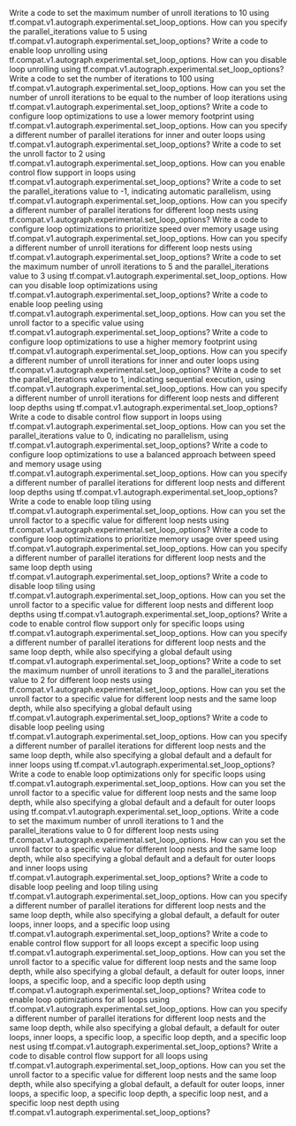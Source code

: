 Write a code to set the maximum number of unroll iterations to 10 using tf.compat.v1.autograph.experimental.set_loop_options.
How can you specify the parallel_iterations value to 5 using tf.compat.v1.autograph.experimental.set_loop_options?
Write a code to enable loop unrolling using tf.compat.v1.autograph.experimental.set_loop_options.
How can you disable loop unrolling using tf.compat.v1.autograph.experimental.set_loop_options?
Write a code to set the number of iterations to 100 using tf.compat.v1.autograph.experimental.set_loop_options.
How can you set the number of unroll iterations to be equal to the number of loop iterations using tf.compat.v1.autograph.experimental.set_loop_options?
Write a code to configure loop optimizations to use a lower memory footprint using tf.compat.v1.autograph.experimental.set_loop_options.
How can you specify a different number of parallel iterations for inner and outer loops using tf.compat.v1.autograph.experimental.set_loop_options?
Write a code to set the unroll factor to 2 using tf.compat.v1.autograph.experimental.set_loop_options.
How can you enable control flow support in loops using tf.compat.v1.autograph.experimental.set_loop_options?
Write a code to set the parallel_iterations value to -1, indicating automatic parallelism, using tf.compat.v1.autograph.experimental.set_loop_options.
How can you specify a different number of parallel iterations for different loop nests using tf.compat.v1.autograph.experimental.set_loop_options?
Write a code to configure loop optimizations to prioritize speed over memory usage using tf.compat.v1.autograph.experimental.set_loop_options.
How can you specify a different number of unroll iterations for different loop nests using tf.compat.v1.autograph.experimental.set_loop_options?
Write a code to set the maximum number of unroll iterations to 5 and the parallel_iterations value to 3 using tf.compat.v1.autograph.experimental.set_loop_options.
How can you disable loop optimizations using tf.compat.v1.autograph.experimental.set_loop_options?
Write a code to enable loop peeling using tf.compat.v1.autograph.experimental.set_loop_options.
How can you set the unroll factor to a specific value using tf.compat.v1.autograph.experimental.set_loop_options?
Write a code to configure loop optimizations to use a higher memory footprint using tf.compat.v1.autograph.experimental.set_loop_options.
How can you specify a different number of unroll iterations for inner and outer loops using tf.compat.v1.autograph.experimental.set_loop_options?
Write a code to set the parallel_iterations value to 1, indicating sequential execution, using tf.compat.v1.autograph.experimental.set_loop_options.
How can you specify a different number of unroll iterations for different loop nests and different loop depths using tf.compat.v1.autograph.experimental.set_loop_options?
Write a code to disable control flow support in loops using tf.compat.v1.autograph.experimental.set_loop_options.
How can you set the parallel_iterations value to 0, indicating no parallelism, using tf.compat.v1.autograph.experimental.set_loop_options?
Write a code to configure loop optimizations to use a balanced approach between speed and memory usage using tf.compat.v1.autograph.experimental.set_loop_options.
How can you specify a different number of parallel iterations for different loop nests and different loop depths using tf.compat.v1.autograph.experimental.set_loop_options?
Write a code to enable loop tiling using tf.compat.v1.autograph.experimental.set_loop_options.
How can you set the unroll factor to a specific value for different loop nests using tf.compat.v1.autograph.experimental.set_loop_options?
Write a code to configure loop optimizations to prioritize memory usage over speed using tf.compat.v1.autograph.experimental.set_loop_options.
How can you specify a different number of parallel iterations for different loop nests and the same loop depth using tf.compat.v1.autograph.experimental.set_loop_options?
Write a code to disable loop tiling using tf.compat.v1.autograph.experimental.set_loop_options.
How can you set the unroll factor to a specific value for different loop nests and different loop depths using tf.compat.v1.autograph.experimental.set_loop_options?
Write a code to enable control flow support only for specific loops using tf.compat.v1.autograph.experimental.set_loop_options.
How can you specify a different number of parallel iterations for different loop nests and the same loop depth, while also specifying a global default using tf.compat.v1.autograph.experimental.set_loop_options?
Write a code to set the maximum number of unroll iterations to 3 and the parallel_iterations value to 2 for different loop nests using tf.compat.v1.autograph.experimental.set_loop_options.
How can you set the unroll factor to a specific value for different loop nests and the same loop depth, while also specifying a global default using tf.compat.v1.autograph.experimental.set_loop_options?
Write a code to disable loop peeling using tf.compat.v1.autograph.experimental.set_loop_options.
How can you specify a different number of parallel iterations for different loop nests and the same loop depth, while also specifying a global default and a default for inner loops using tf.compat.v1.autograph.experimental.set_loop_options?
Write a code to enable loop optimizations only for specific loops using tf.compat.v1.autograph.experimental.set_loop_options.
How can you set the unroll factor to a specific value for different loop nests and the same loop depth, while also specifying a global default and a default for outer loops using tf.compat.v1.autograph.experimental.set_loop_options.
Write a code to set the maximum number of unroll iterations to 1 and the parallel_iterations value to 0 for different loop nests using tf.compat.v1.autograph.experimental.set_loop_options.
How can you set the unroll factor to a specific value for different loop nests and the same loop depth, while also specifying a global default and a default for outer loops and inner loops using tf.compat.v1.autograph.experimental.set_loop_options?
Write a code to disable loop peeling and loop tiling using tf.compat.v1.autograph.experimental.set_loop_options.
How can you specify a different number of parallel iterations for different loop nests and the same loop depth, while also specifying a global default, a default for outer loops, inner loops, and a specific loop using tf.compat.v1.autograph.experimental.set_loop_options?
Write a code to enable control flow support for all loops except a specific loop using tf.compat.v1.autograph.experimental.set_loop_options.
How can you set the unroll factor to a specific value for different loop nests and the same loop depth, while also specifying a global default, a default for outer loops, inner loops, a specific loop, and a specific loop depth using tf.compat.v1.autograph.experimental.set_loop_options?
Writea code to enable loop optimizations for all loops using tf.compat.v1.autograph.experimental.set_loop_options.
How can you specify a different number of parallel iterations for different loop nests and the same loop depth, while also specifying a global default, a default for outer loops, inner loops, a specific loop, a specific loop depth, and a specific loop nest using tf.compat.v1.autograph.experimental.set_loop_options?
Write a code to disable control flow support for all loops using tf.compat.v1.autograph.experimental.set_loop_options.
How can you set the unroll factor to a specific value for different loop nests and the same loop depth, while also specifying a global default, a default for outer loops, inner loops, a specific loop, a specific loop depth, a specific loop nest, and a specific loop nest depth using tf.compat.v1.autograph.experimental.set_loop_options?